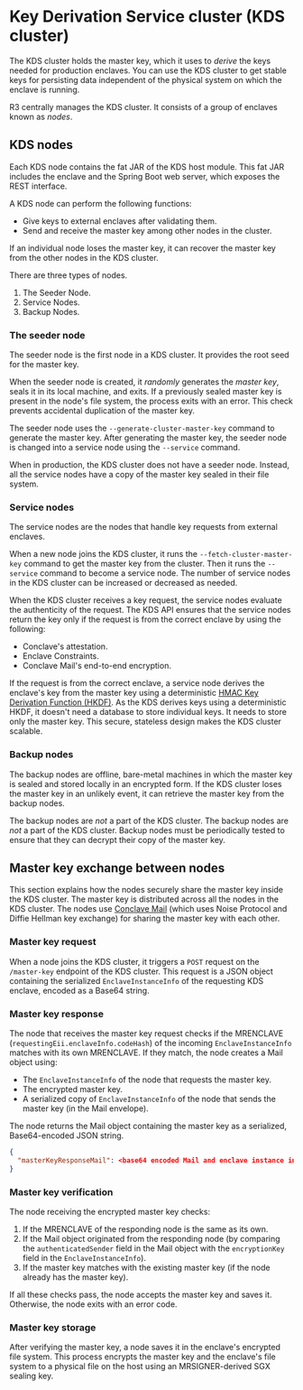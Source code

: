 # Key Derivation Service cluster (KDS cluster)

The KDS cluster holds the master key, which it uses to _derive_ the keys needed for production enclaves. You can use 
the KDS cluster to get stable keys for persisting data independent of the physical system on which the enclave is 
running.

R3 centrally manages the KDS cluster. It consists of a group of enclaves known as _nodes_.

## KDS nodes

Each KDS node contains the fat JAR of the KDS host module. This fat JAR includes the enclave and the Spring Boot web 
server, which exposes the REST interface. 

A KDS node can perform the following functions:

* Give keys to external enclaves after validating them.
* Send and receive the master key among other nodes in the cluster. 

If an individual node loses the master key, it can recover the master key from the other nodes in the KDS cluster.

There are three types of nodes.

1. The Seeder Node.
2. Service Nodes.
3. Backup Nodes.

### The seeder node

The seeder node is the first node in a KDS cluster. It provides the root seed for the master key.

When the seeder node is created, it _randomly_ generates the _master key_, seals it in its local machine, and exits. 
If a previously sealed master key is present in the node's file system, the process exits with an error. This check 
prevents accidental duplication of the master key.

The seeder node uses the `--generate-cluster-master-key` command to generate the master key. After generating the 
master key, the seeder node is changed into a service node using the `--service` command.

When in production, the KDS cluster does not have a seeder node. Instead, all the service nodes have a copy of the 
master key sealed in their file system.

### Service nodes

The service nodes are the nodes that handle key requests from external enclaves.

When a new node joins the KDS cluster, it runs the `--fetch-cluster-master-key` command to get the master key from 
the cluster. Then it runs the `--service` command to become a service node. The number of service nodes in the KDS 
cluster can be increased or decreased as needed.

When the KDS cluster receives a key request, the service nodes evaluate the authenticity of the request. The KDS API 
ensures that the service nodes return the key only if the request is from the correct enclave by using the following:

* Conclave's attestation.
* Enclave Constraints.
* Conclave Mail's end-to-end encryption.

If the request is from the correct enclave, a service node derives the enclave's key from the master key using a
deterministic [HMAC Key Derivation Function (HKDF)](https://en.wikipedia.org/wiki/HKDF). As the KDS derives keys using a
deterministic HKDF, it doesn't need a database to store individual keys. It needs to store only the master key. This 
secure, stateless design makes the KDS cluster scalable.

### Backup nodes

The backup nodes are offline, bare-metal machines in which the master key is sealed and stored locally in an 
encrypted form. If the KDS cluster loses the master key in an unlikely event, it can retrieve the master key from the 
backup nodes.

The backup nodes are _not_ a part of the KDS cluster. The backup nodes are _not_ a part of the KDS cluster. Backup 
nodes must be periodically tested to ensure that they can decrypt their copy of the master key.

## Master key exchange between nodes

This section explains how the nodes securely share the master key inside the KDS cluster. The master key is distributed
across all the nodes in the KDS cluster. The nodes use [Conclave Mail](mail.md) (which uses Noise Protocol and Diffie 
Hellman key exchange) for sharing the master key with each other.

### Master key request

When a node joins the KDS cluster, it triggers a `POST` request on the `/master-key` endpoint of the KDS cluster. 
This request is a JSON object containing the serialized `EnclaveInstanceInfo` of the requesting KDS enclave, encoded
as a Base64 string.

### Master key response

The node that receives the master key request checks if the MRENCLAVE (`requestingEii.enclaveInfo.codeHash`) of 
the incoming `EnclaveInstanceInfo` matches with its own MRENCLAVE. If they match, the node creates a Mail object using:

* The `EnclaveInstanceInfo` of the node that requests the master key.
* The encrypted master key.
* A serialized copy of `EnclaveInstanceInfo` of the node that sends the master key (in the Mail envelope).

The node returns the Mail object containing the master key as a serialized, Base64-encoded JSON string.

```json
{
  "masterKeyResponseMail": <base64 encoded Mail and enclave instance info>
}
```

### Master key verification

The node receiving the encrypted master key checks:

1. If the MRENCLAVE of the responding node is the same as its own.
2. If the Mail object originated from the responding node (by comparing the `authenticatedSender` field in the Mail 
   object with the `encryptionKey` field in the `EnclaveInstanceInfo`).
3. If the master key matches with the existing master key (if the node already has the master key).

If all these checks pass, the node accepts the master key and saves it. Otherwise, the node exits with an error code.

### Master key storage

After verifying the master key, a node saves it in the enclave's encrypted file system. This process encrypts the master
key and the enclave's file system to a physical file on the host using an MRSIGNER-derived SGX sealing key.